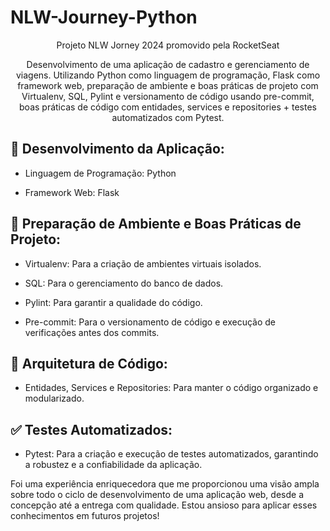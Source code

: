 ﻿# NLW-Journey-Python

<p align="center">
Projeto NLW Jorney 2024 promovido pela RocketSeat<br/>

<p align="center">
  Desenvolvimento de uma aplicação de cadastro e gerenciamento de viagens. Utilizando Python como linguagem de programação, Flask como framework web, preparação de ambiente e boas práticas de projeto com Virtualenv, SQL, Pylint e versionamento de código usando pre-commit,   boas práticas de código com entidades, services e repositories + testes automatizados com Pytest. <br/>

## 🚀 Desenvolvimento da Aplicação:

- Linguagem de Programação: Python

- Framework Web: Flask


## 🔧 Preparação de Ambiente e Boas Práticas de Projeto:

- Virtualenv: Para a criação de ambientes virtuais isolados.

- SQL: Para o gerenciamento do banco de dados.

- Pylint: Para garantir a qualidade do código.

- Pre-commit: Para o versionamento de código e execução de verificações antes dos commits.


## 📐 Arquitetura de Código:

- Entidades, Services e Repositories: Para manter o código organizado e modularizado.


## ✅ Testes Automatizados:

- Pytest: Para a criação e execução de testes automatizados, garantindo a robustez e a confiabilidade da aplicação.

Foi uma experiência enriquecedora que me proporcionou uma visão ampla sobre todo o ciclo de desenvolvimento de uma aplicação web, desde a concepção até a entrega com qualidade. Estou ansioso para aplicar esses conhecimentos em futuros projetos!

